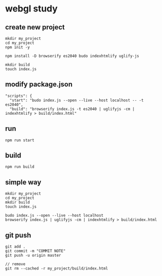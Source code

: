 # webgl study

## create new project
```
mkdir my_project
cd my_project
npm init -y

npm install -D browserify es2040 budo indexhtmlify uglify-js

mkdir build
touch index.js
```

## modify package.json
```
"scripts": {
  "start": "budo index.js --open --live --host localhost -- -t es2040",
  "build": "browserify index.js -t es2040 | uglifyjs -cm | indexhtmlify > build/index.html"
```

## run
```
npm run start
```

## build
```
npm run build
```

## simple way
```
mkdir my_project
cd my_project
mkdir build
touch index.js

budo index.js --open --live --host localhost
browserify index.js | uglifyjs -cm | indexhtmlify > build/index.html
```

## git push
```
git add .
git commit -m "COMMIT NOTE"
git push -u origin master

// remove
git rm --cached -r my_project/build/index.html

```
